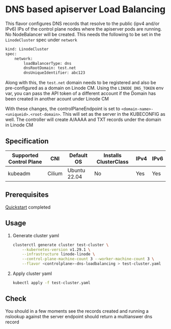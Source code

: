 # DNS based apiserver Load Balancing

This flavor configures DNS records that resolve to the public (ipv4 and/or IPv6) IPs of the control plane nodes where the apiserver pods are running. No NodeBalancer will be created.
This needs the following to be set in the `LinodeCluster` spec under `network`
```bash
kind: LinodeCluster
spec:
    network:
        loadBalancerType: dns
        dnsRootDomain: test.net
        dnsUniqueIdentifier: abc123
```
Along with this, the `test.net` domain needs to be registered and also be pre-configured as a domain on Linode CM. Using the `LINODE_DNS_TOKEN` env var, you can pass the API token of a different account if the Domain has been created in another acount under Linode CM

With these changes, the controlPlaneEndpoint is set to `<domain-name>-<uniqueid>.<root-domain>`. This will set as the server in the KUBECONFIG as well.
The controller will create A/AAAA and TXT records under the domain in Linode CM


## Specification
| Supported Control Plane | CNI    | Default OS   | Installs ClusterClass | IPv4 | IPv6 |
|-------------------------|--------|--------------|-----------------------|------|------|
| kubeadm                 | Cilium | Ubuntu 22.04 | No                    | Yes  | Yes  |

## Prerequisites
[Quickstart](../getting-started.md) completed

## Usage
1. Generate cluster yaml
    ```bash
    clusterctl generate cluster test-cluster \
        --kubernetes-version v1.29.1 \
        --infrastructure linode-linode \
        --control-plane-machine-count 3 --worker-machine-count 3 \
        --flavor <controlplane>-dns-loadbalancing > test-cluster.yaml
    ```
2. Apply cluster yaml
    ```bash
    kubectl apply -f test-cluster.yaml
    ```

## Check
You should in a few moments see the records created and running a nslookup against the server endpoint should return a multianswer dns record

